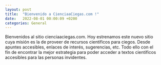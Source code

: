 ```yaml
---
layout: post
title:  "Bienvenido a CienciaaCiegas.com !"
date:   2022-08-01 00:00:09 +0200
categories: General
---
```

Bienvenidos al sitio cienciaaciegas.com. Hoy estrenamos este nuevo sitio cuya misión es la de proveer de recursos científicos para ciegos. Desde apuntes accesibles, enlaces de interés, sugerencias, etc. Todo ello con el fín de encontrar la mejor estrategia para poder acceder a textos científicos accesibles para las personas invidentes.